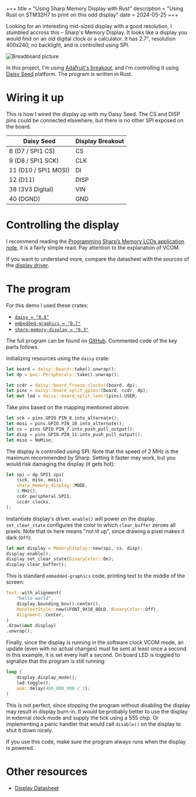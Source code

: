 +++
title = "Using Sharp Memory Display with Rust"
description = "Using Rust on STM32H7 to print on this odd display"
date = 2024-05-25
+++

Looking for an interesting mid-sized display with a good resolution, 
I stumbled accross this – Sharp's Memory Display. It looks like a display
you would find on an old digital clock or a calculator. It has 2.7",
resolution 400x240, no backlight, and is controlled using SPI.

![Breadboard picture](/pictures/sharp-memory-display-breadboard.jpg)

In this project, I'm using [Adafruit's breakout](https://www.adafruit.com/product/4694),
and I'm controlling it using [Daisy Seed](https://electro-smith.com/products/daisy-seed) platform.
The program is written in Rust.

# Wiring it up

This is how I wired the display up with my Daisy Seed. The CS and DISP pins
could be connected elsewhere, but there is no other SPI exposed on the board.

| Daisy Seed           | Display Breakout |
| -------------------- | ---------------- |
| 8 (D7 / SPI1 CS)     | CS               |
| 9 (D8 / SPI1 SCK)    | CLK              |
| 11 (D10 / SPI1 MOSI) | DI               |
| 12 (D11)             | DISP             |
| 38 (3V3 Digital)     | VIN              |
| 40 (DGND)            | GND              |

# Controlling the display

I recommend reading the [Programming Sharp’s Memory LCDs application note](datasheetdatasheethttps://www.sharpsde.com/fileadmin/products/Displays/2016_SDE_App_Note_for_Memory_LCD_programming_V1.3.pdf),
it is a fairly simple read. Pay attention to the explanation of VCOM.

If you want to understand more, compare the datasheet with the sources of the
[display driver](https://git.sr.ht/~doesnotcompete/sharp-memory-display/tree/main/item/src/lib.rs).

# The program

For this demo I used these crates:

* [`daisy = "0.8"`](https://crates.io/crates/daisy)
* [`embedded-graphics = "0.7"`](https://crates.io/crates/embedded-graphics)
* [`sharp-memory-display = "0.3"`](https://crates.io/crates/sharp-memory-display)


The full program can be found on [GitHub](https://github.com/phoracek/phoracek.github.io/tree/main/code/sharp-memory-display).
Commented code of the key parts follows.

Initializing resources using the `daisy` crate:

```rust
let board = daisy::Board::take().unwrap();
let dp = pac::Peripherals::take().unwrap();

let ccdr = daisy::board_freeze_clocks!(board, dp);
let pins = daisy::board_split_gpios!(board, ccdr, dp);
let mut led = daisy::board_split_leds!(pins).USER;
```

Take pins based on the mapping mentioned above:

```rust
let sck = pins.GPIO.PIN_8.into_alternate();
let mosi = pins.GPIO.PIN_10.into_alternate();
let cs = pins.GPIO.PIN_7.into_push_pull_output();
let disp = pins.GPIO.PIN_11.into_push_pull_output();
let miso = NoMiso;
```

The display is controlled using SPI. Note that the speed of 2 MHz is the maximum
recommended by Sharp. Setting it faster may work, but you would risk damaging the
display (it gets hot):

```rust
let spi = dp.SPI1.spi(
    (sck, miso, mosi),
    sharp_memory_display::MODE,
    2.MHz(),
    ccdr.peripheral.SPI1,
    &ccdr.clocks,
);
```

Instantiate display's driver. `enable()` will power on the display.
`set_clear_state` configures the color to which `clear_buffer` zeroes
all pixels. Note that `On` here means "not lit up", since drawing a pixel
makes it dark (`Off`):

```rust
let mut display = MemoryDisplay::new(spi, cs, disp);
display.enable();
display.set_clear_state(BinaryColor::On);
display.clear_buffer();
```

This is standard `embedded-graphics` code, printing text to the middle of the
screen:

```rust
Text::with_alignment(
    "hello world",
    display.bounding_box().center(),
    MonoTextStyle::new(&FONT_9X18_BOLD, BinaryColor::Off),
    Alignment::Center,
)
.draw(&mut display)
.unwrap();
```

Finally, since the display is running in the software clock VCOM mode, an update
(even with no actual changes) must be sent at least once a second. In this
example, it is set every half a second. On board LED is toggled to signalize that the
program is still running:

```rust
loop {
    display.display_mode();
    led.toggle();
    asm::delay(480_000_000 / 2);
}
```

This is not perfect, since stopping the program without disabling the display
may result in display burn-in. It would be probably better to use the display
in external clock mode and supply the tick using a 555 chip. Or implementing
a panic handler that would call `disable()` on the display to shut it down
nicely.

If you use this code, make sure the program always runs when the display is
powered.

# Other resources

* [Display Datasheet](https://cdn-learn.adafruit.com/assets/assets/000/094/215/original/LS027B7DH01_Rev_Jun_2010.pdf)

